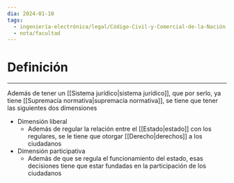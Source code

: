 ```yaml
---
dia: 2024-01-10
tags:
  - ingeniería-electrónica/legal/Código-Civil-y-Comercial-de-la-Nación
  - nota/facultad
---
```

# Definición
---
Además de tener un [[Sistema jurídico|sistema jurídico]], que por serlo, ya tiene [[Supremacía normativa|supremacía normativa]], se tiene que tener las siguientes dos dimensiones
* Dimensión liberal
	* Además de regular la relación entre el [[Estado|estado]] con los regulares, se le tiene que otorgar [[Derecho|derechos]] a los ciudadanos
* Dimensión participativa
	* Además de que se regula el funcionamiento del estado, esas decisiones tiene que estar fundadas en la participación de los ciudadanos